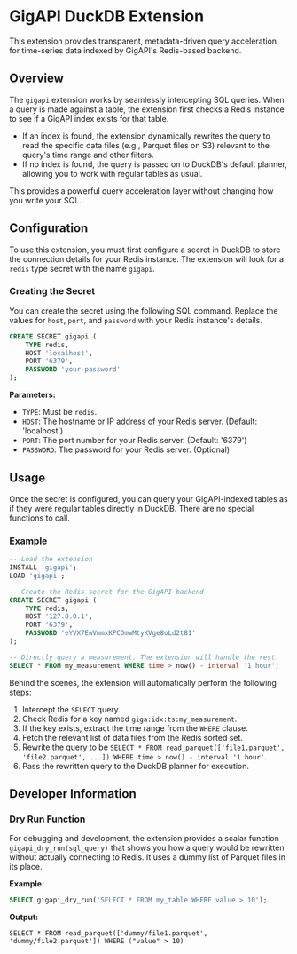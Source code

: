 # GigAPI DuckDB Extension

This extension provides transparent, metadata-driven query acceleration for time-series data indexed by GigAPI's Redis-based backend.

## Overview

The `gigapi` extension works by seamlessly intercepting SQL queries. When a query is made against a table, the extension first checks a Redis instance to see if a GigAPI index exists for that table.

- If an index is found, the extension dynamically rewrites the query to read the specific data files (e.g., Parquet files on S3) relevant to the query's time range and other filters.
- If no index is found, the query is passed on to DuckDB's default planner, allowing you to work with regular tables as usual.

This provides a powerful query acceleration layer without changing how you write your SQL.

## Configuration

To use this extension, you must first configure a secret in DuckDB to store the connection details for your Redis instance. The extension will look for a `redis` type secret with the name `gigapi`.

### Creating the Secret

You can create the secret using the following SQL command. Replace the values for `host`, `port`, and `password` with your Redis instance's details.

```sql
CREATE SECRET gigapi (
    TYPE redis,
    HOST 'localhost',
    PORT '6379',
    PASSWORD 'your-password'
);
```

**Parameters:**

- `TYPE`: Must be `redis`.
- `HOST`: The hostname or IP address of your Redis server. (Default: 'localhost')
- `PORT`: The port number for your Redis server. (Default: '6379')
- `PASSWORD`: The password for your Redis server. (Optional)


## Usage

Once the secret is configured, you can query your GigAPI-indexed tables as if they were regular tables directly in DuckDB. There are no special functions to call.

### Example

```sql
-- Load the extension
INSTALL 'gigapi';
LOAD 'gigapi';

-- Create the Redis secret for the GigAPI backend
CREATE SECRET gigapi (
    TYPE redis,
    HOST '127.0.0.1',
    PORT '6379',
    PASSWORD 'eYVX7EwVmmxKPCDmwMtyKVge8oLd2t81'
);

-- Directly query a measurement. The extension will handle the rest.
SELECT * FROM my_measurement WHERE time > now() - interval '1 hour';
```

Behind the scenes, the extension will automatically perform the following steps:
1. Intercept the `SELECT` query.
2. Check Redis for a key named `giga:idx:ts:my_measurement`.
3. If the key exists, extract the time range from the `WHERE` clause.
4. Fetch the relevant list of data files from the Redis sorted set.
5. Rewrite the query to be `SELECT * FROM read_parquet(['file1.parquet', 'file2.parquet', ...]) WHERE time > now() - interval '1 hour'`.
6. Pass the rewritten query to the DuckDB planner for execution.

## Developer Information

### Dry Run Function

For debugging and development, the extension provides a scalar function `gigapi_dry_run(sql_query)` that shows you how a query would be rewritten without actually connecting to Redis. It uses a dummy list of Parquet files in its place.

**Example:**
```sql
SELECT gigapi_dry_run('SELECT * FROM my_table WHERE value > 10');
```

**Output:**
```
SELECT * FROM read_parquet(['dummy/file1.parquet', 'dummy/file2.parquet']) WHERE ("value" > 10)
```
